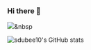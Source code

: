### Hi there 👋

<img src="https://img.shields.io/badge/Python-3766AB?style=flat-square&logo=Python&logoColor=white"/></a>&nbsp

![sdubee10's GitHub stats](https://github-readme-stats.vercel.app/api?username=sdubee10&show_icons=true&theme=radical)


<!--
**sdubee10/sdubee10** is a ✨ _special_ ✨ repository because its `README.md` (this file) appears on your GitHub profile.




Here are some ideas to get you started:

- 🔭 I’m currently working on ...
- 🌱 I’m currently learning ...
- 👯 I’m looking to collaborate on ...
- 🤔 I’m looking for help with ...
- 💬 Ask me about ...
- 📫 How to reach me: ...
- 😄 Pronouns: ...
- ⚡ Fun fact: ...

![trophy](https://github-profile-trophy.vercel.app/?username=sdubee10)


-->
